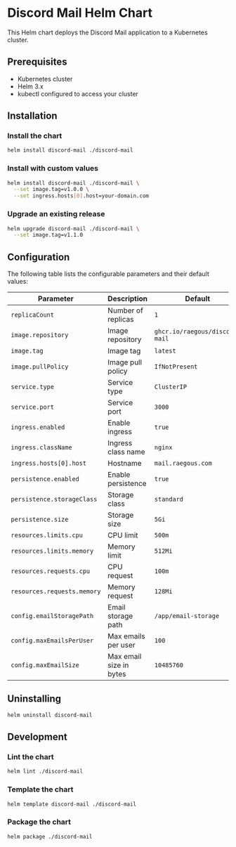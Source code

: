 # Discord Mail Helm Chart

This Helm chart deploys the Discord Mail application to a Kubernetes cluster.

## Prerequisites

- Kubernetes cluster
- Helm 3.x
- kubectl configured to access your cluster

## Installation

### Install the chart

```bash
helm install discord-mail ./discord-mail
```

### Install with custom values

```bash
helm install discord-mail ./discord-mail \
  --set image.tag=v1.0.0 \
  --set ingress.hosts[0].host=your-domain.com
```

### Upgrade an existing release

```bash
helm upgrade discord-mail ./discord-mail \
  --set image.tag=v1.1.0
```

## Configuration

The following table lists the configurable parameters and their default values:

| Parameter | Description | Default |
|-----------|-------------|---------|
| `replicaCount` | Number of replicas | `1` |
| `image.repository` | Image repository | `ghcr.io/raegous/discord-mail` |
| `image.tag` | Image tag | `latest` |
| `image.pullPolicy` | Image pull policy | `IfNotPresent` |
| `service.type` | Service type | `ClusterIP` |
| `service.port` | Service port | `3000` |
| `ingress.enabled` | Enable ingress | `true` |
| `ingress.className` | Ingress class name | `nginx` |
| `ingress.hosts[0].host` | Hostname | `mail.raegous.com` |
| `persistence.enabled` | Enable persistence | `true` |
| `persistence.storageClass` | Storage class | `standard` |
| `persistence.size` | Storage size | `5Gi` |
| `resources.limits.cpu` | CPU limit | `500m` |
| `resources.limits.memory` | Memory limit | `512Mi` |
| `resources.requests.cpu` | CPU request | `100m` |
| `resources.requests.memory` | Memory request | `128Mi` |
| `config.emailStoragePath` | Email storage path | `/app/email-storage` |
| `config.maxEmailsPerUser` | Max emails per user | `100` |
| `config.maxEmailSize` | Max email size in bytes | `10485760` |

## Uninstalling

```bash
helm uninstall discord-mail
```

## Development

### Lint the chart

```bash
helm lint ./discord-mail
```

### Template the chart

```bash
helm template discord-mail ./discord-mail
```

### Package the chart

```bash
helm package ./discord-mail
``` 